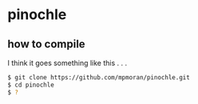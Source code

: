 # pinochle

## how to compile

I think it goes something like this . . .

```sh
$ git clone https://github.com/mpmoran/pinochle.git
$ cd pinochle
$ ?
```
